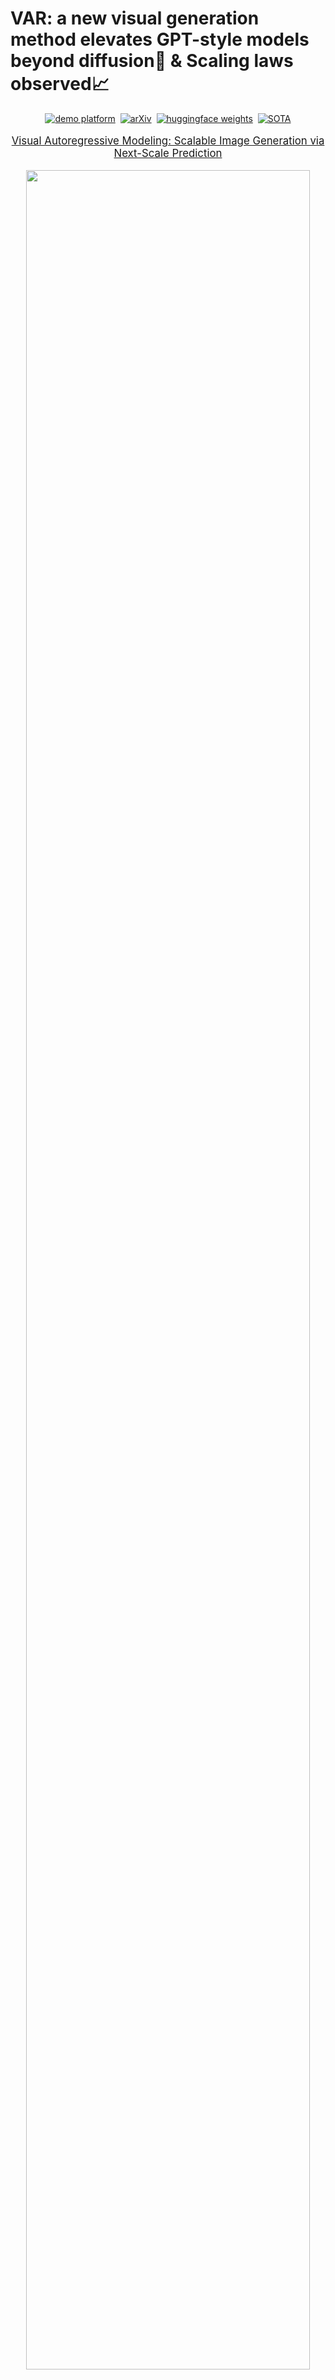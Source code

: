 # VAR: a new visual generation method elevates GPT-style models beyond diffusion🚀 & Scaling laws observed📈

<div align="center">

[![demo platform](https://img.shields.io/badge/Play%20with%20VAR%21-VAR%20demo%20platform-lightblue)](https://var.vision/demo)&nbsp;
[![arXiv](https://img.shields.io/badge/arXiv%20paper-2404.02905-b31b1b.svg)](https://arxiv.org/abs/2404.02905)&nbsp;
[![huggingface weights](https://img.shields.io/badge/%F0%9F%A4%97%20Weights-FoundationVision/var-yellow)](https://huggingface.co/FoundationVision/var)&nbsp;
[![SOTA](https://img.shields.io/badge/State%20of%20the%20Art-Image%20Generation%20on%20ImageNet%20%28AR%29-32B1B4?logo=data%3Aimage%2Fsvg%2Bxml%3Bbase64%2CPHN2ZyB3aWR0aD0iNjA2IiBoZWlnaHQ9IjYwNiIgeG1sbnM9Imh0dHA6Ly93d3cudzMub3JnLzIwMDAvc3ZnIiB4bWxuczp4bGluaz0iaHR0cDovL3d3dy53My5vcmcvMTk5OS94bGluayIgb3ZlcmZsb3c9ImhpZGRlbiI%2BPGRlZnM%2BPGNsaXBQYXRoIGlkPSJjbGlwMCI%2BPHJlY3QgeD0iLTEiIHk9Ii0xIiB3aWR0aD0iNjA2IiBoZWlnaHQ9IjYwNiIvPjwvY2xpcFBhdGg%2BPC9kZWZzPjxnIGNsaXAtcGF0aD0idXJsKCNjbGlwMCkiIHRyYW5zZm9ybT0idHJhbnNsYXRlKDEgMSkiPjxyZWN0IHg9IjUyOSIgeT0iNjYiIHdpZHRoPSI1NiIgaGVpZ2h0PSI0NzMiIGZpbGw9IiM0NEYyRjYiLz48cmVjdCB4PSIxOSIgeT0iNjYiIHdpZHRoPSI1NyIgaGVpZ2h0PSI0NzMiIGZpbGw9IiM0NEYyRjYiLz48cmVjdCB4PSIyNzQiIHk9IjE1MSIgd2lkdGg9IjU3IiBoZWlnaHQ9IjMwMiIgZmlsbD0iIzQ0RjJGNiIvPjxyZWN0IHg9IjEwNCIgeT0iMTUxIiB3aWR0aD0iNTciIGhlaWdodD0iMzAyIiBmaWxsPSIjNDRGMkY2Ii8%2BPHJlY3QgeD0iNDQ0IiB5PSIxNTEiIHdpZHRoPSI1NyIgaGVpZ2h0PSIzMDIiIGZpbGw9IiM0NEYyRjYiLz48cmVjdCB4PSIzNTkiIHk9IjE3MCIgd2lkdGg9IjU2IiBoZWlnaHQ9IjI2NCIgZmlsbD0iIzQ0RjJGNiIvPjxyZWN0IHg9IjE4OCIgeT0iMTcwIiB3aWR0aD0iNTciIGhlaWdodD0iMjY0IiBmaWxsPSIjNDRGMkY2Ii8%2BPHJlY3QgeD0iNzYiIHk9IjY2IiB3aWR0aD0iNDciIGhlaWdodD0iNTciIGZpbGw9IiM0NEYyRjYiLz48cmVjdCB4PSI0ODIiIHk9IjY2IiB3aWR0aD0iNDciIGhlaWdodD0iNTciIGZpbGw9IiM0NEYyRjYiLz48cmVjdCB4PSI3NiIgeT0iNDgyIiB3aWR0aD0iNDciIGhlaWdodD0iNTciIGZpbGw9IiM0NEYyRjYiLz48cmVjdCB4PSI0ODIiIHk9IjQ4MiIgd2lkdGg9IjQ3IiBoZWlnaHQ9IjU3IiBmaWxsPSIjNDRGMkY2Ii8%2BPC9nPjwvc3ZnPg%3D%3D)](https://paperswithcode.com/sota/image-generation-on-imagenet-256x256?tag_filter=485&p=visual-autoregressive-modeling-scalable-image)


</div>
<p align="center" style="font-size: larger;">
  <a href="https://arxiv.org/abs/2404.02905">Visual Autoregressive Modeling: Scalable Image Generation via Next-Scale Prediction</a>
</p>

<p align="center">
<img src="https://github.com/FoundationVision/VAR/assets/39692511/9850df90-20b1-4f29-8592-e3526d16d755" width=95%>
<p>

<br>

## 🕹️ Try and Play with VAR!

We provide a [demo website](https://var.vision/demo) for you to play with VAR models and generate images interactively. Enjoy the fun of visual autoregressive modeling!

We also provide [demo_sample.ipynb](demo_sample.ipynb) for you to see more technical details about VAR.

[//]: # (<p align="center">)
[//]: # (<img src="https://user-images.githubusercontent.com/39692511/226376648-3f28a1a6-275d-4f88-8f3e-cd1219882488.png" width=50%)
[//]: # (<p>)


## What's New?

### 🔥 Introducing VAR: a new paradigm in autoregressive visual generation✨:

Visual Autoregressive Modeling (VAR) redefines the autoregressive learning on images as coarse-to-fine "next-scale prediction" or "next-resolution prediction", diverging from the standard raster-scan "next-token prediction".

<p align="center">
<img src="https://github.com/FoundationVision/VAR/assets/39692511/3e12655c-37dc-4528-b923-ec6c4cfef178" width=93%>
<p>

### 🔥 For the first time, GPT-style autoregressive models surpass diffusion models🚀:
<p align="center">
<img src="https://github.com/FoundationVision/VAR/assets/39692511/cc30b043-fa4e-4d01-a9b1-e50650d5675d" width=55%>
<p>


### 🔥 Discovering power-law Scaling Laws in VAR transformers📈:


<p align="center">
<img src="https://github.com/FoundationVision/VAR/assets/39692511/c35fb56e-896e-4e4b-9fb9-7a1c38513804" width=85%>
<p>
<p align="center">
<img src="https://github.com/FoundationVision/VAR/assets/39692511/91d7b92c-8fc3-44d9-8fb4-73d6cdb8ec1e" width=85%>
<p>


### 🔥 Zero-shot generalizability🛠️:

<p align="center">
<img src="https://github.com/FoundationVision/VAR/assets/39692511/a54a4e52-6793-4130-bae2-9e459a08e96a" width=70%>
<p>

#### For a deep dive into our analyses, discussions, and evaluations, check out our [paper](https://arxiv.org/abs/2404.02905).


## VAR zoo
We provide VAR models for you to play with, which are on <a href='https://huggingface.co/FoundationVision/var'><img src='https://img.shields.io/badge/%F0%9F%A4%97%20Huggingface-FoundationVision/var-yellow'></a> or can be downloaded from the following links:

|   model    | reso. |   FID    | rel. cost | #params | HF weights🤗                                                                        |
|:----------:|:-----:|:--------:|:---------:|:-------:|:------------------------------------------------------------------------------------|
|  VAR-d16   |  256  |   3.55   |    0.4    |  310M   | [var_d16.pth](https://huggingface.co/FoundationVision/var/resolve/main/var_d16.pth) |
|  VAR-d20   |  256  |   2.95   |    0.5    |  600M   | [var_d20.pth](https://huggingface.co/FoundationVision/var/resolve/main/var_d20.pth) |
|  VAR-d24   |  256  |   2.33   |    0.6    |  1.0B   | [var_d24.pth](https://huggingface.co/FoundationVision/var/resolve/main/var_d24.pth) |
|  VAR-d30   |  256  |   1.97   |     1     |  2.0B   | [var_d30.pth](https://huggingface.co/FoundationVision/var/resolve/main/var_d30.pth) |
| VAR-d30-re |  256  | **1.80** |     1     |  2.0B   | [var_d30.pth](https://huggingface.co/FoundationVision/var/resolve/main/var_d30.pth) |

You can load these models to generate images via the codes in [demo_sample.ipynb](demo_sample.ipynb). Note: you need to download [vae_ch160v4096z32.pth](https://huggingface.co/FoundationVision/var/resolve/main/vae_ch160v4096z32.pth) first.


## Installation

1. Install `torch>=2.0.0`.
2. Install other pip packages via `pip3 install -r requirements.txt`.
3. Prepare the [ImageNet](http://image-net.org/) dataset
    <details>
    <summary> assume the ImageNet is in `/path/to/imagenet`. It should be like this:</summary>

    ```
    /path/to/imagenet/:
        train/:
            n01440764: 
                many_images.JPEG ...
            n01443537:
                many_images.JPEG ...
        val/:
            n01440764:
                ILSVRC2012_val_00000293.JPEG ...
            n01443537:
                ILSVRC2012_val_00000236.JPEG ...
    ```
   **NOTE: The arg `--data_path=/path/to/imagenet` should be passed to the training script.**
    </details>

5. (Optional) install and compile `flash-attn` and `xformers` for faster attention computation. Our code will automatically use them if installed. See [models/basic_var.py#L15-L30](models/basic_var.py#L15-L30).


## Training Scripts

To train VAR-{d16, d20, d24, d30, d36-s} on ImageNet 256x256 or 512x512, you can run the following command:
```shell
# d16, 256x256
torchrun --nproc_per_node=8 --nnodes=... --node_rank=... --master_addr=... --master_port=... train.py \
  --depth=16 --bs=768 --ep=200 --fp16=1 --alng=1e-3 --wpe=0.1
# d20, 256x256
torchrun --nproc_per_node=8 --nnodes=... --node_rank=... --master_addr=... --master_port=... train.py \
  --depth=20 --bs=768 --ep=250 --fp16=1 --alng=1e-3 --wpe=0.1
# d24, 256x256
torchrun --nproc_per_node=8 --nnodes=... --node_rank=... --master_addr=... --master_port=... train.py \
  --depth=24 --bs=768 --ep=350 --tblr=8e-5 --fp16=1 --alng=1e-4 --wpe=0.01
# d30, 256x256
torchrun --nproc_per_node=8 --nnodes=... --node_rank=... --master_addr=... --master_port=... train.py \
  --depth=30 --bs=1024 --ep=350 --tblr=8e-5 --fp16=1 --alng=1e-5 --wpe=0.01 --twde=0.08
# d36-s, 512x512 (-s means saln=1, shared AdaLN)
torchrun --nproc_per_node=8 --nnodes=... --node_rank=... --master_addr=... --master_port=... train.py \
  --depth=36 --saln=1 --pn=512 --bs=768 --ep=350 --tblr=8e-5 --fp16=1 --alng=5e-6 --wpe=0.01 --twde=0.08
```
A folder named `local_output` will be created to save the checkpoints and logs.
You can monitor the training process by checking the logs in `local_output/log.txt` and `local_output/stdout.txt`, or using `tensorboard --logdir=local_output/`.

If your experiment is interrupted, just rerun the command, and the training will **automatically resume** from the last checkpoint in `local_output/ckpt*.pth` (see [utils/misc.py#L344-L357](utils/misc.py#L344-L357)).

## Sampling & Zero-shot Inference

For FID evaluation, use `var.autoregressive_infer_cfg(..., cfg=1.5, top_p=0.96, top_k=900, more_smooth=False)` to sample 50,000 images (50 per class) and save them as PNG (not JPEG) files in a folder. Pack them into a `.npz` file via `create_npz_from_sample_folder(sample_folder)` in [utils/misc.py#L344](utils/misc.py#L360).
Then use the [OpenAI's FID evaluation toolkit](https://github.com/openai/guided-diffusion/tree/main/evaluations) and reference ground truth npz file of [256x256](https://openaipublic.blob.core.windows.net/diffusion/jul-2021/ref_batches/imagenet/256/VIRTUAL_imagenet256_labeled.npz) or [512x512](https://openaipublic.blob.core.windows.net/diffusion/jul-2021/ref_batches/imagenet/512/VIRTUAL_imagenet512.npz) to evaluate FID, IS, precision, and recall.

Note a relatively small `cfg=1.5` is used for trade-off between image quality and diversity. You can adjust it to `cfg=5.0`, or sample with `autoregressive_infer_cfg(..., more_smooth=True)` for **better visual quality**.
We'll provide the sampling script later.

## License
This project is licensed under the MIT License - see the [LICENSE](LICENSE) file for details.


## Citation
If our work assists your research, feel free to give us a star ⭐ or cite us using:
```
@Article{VAR,
      title={Visual Autoregressive Modeling: Scalable Image Generation via Next-Scale Prediction}, 
      author={Keyu Tian and Yi Jiang and Zehuan Yuan and Bingyue Peng and Liwei Wang},
      year={2024},
      eprint={2404.02905},
      archivePrefix={arXiv},
      primaryClass={cs.CV}
}
```
